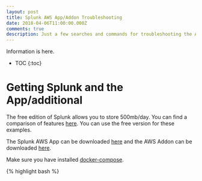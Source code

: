 ```yaml
---
layout: post
title: Splunk AWS App/Addon Troubleshooting
date: 2018-04-06T11:00:00.000Z
comments: true
description: Just a few searches and commands for troubleshooting the AWS App/Addon for Splunk.
---
```


Information is here.

* TOC
{:toc}

# Getting Splunk and the App/additional

The free edition of Splunk allows you to store 500mb/day. You can find a comparison of features [here](https://www.splunk.com/en_us/products/splunk-enterprise/free-vs-enterprise.html). You can use the free version for these examples.

The Splunk AWS App can be downloaded [here](https://splunkbase.splunk.com/app/1274/) and the AWS Addon can be downloaded [here](https://splunkbase.splunk.com/app/1876/).

Make sure you have installed [docker-compose](https://docs.docker.com/compose/install/).

{% highlight bash %}
